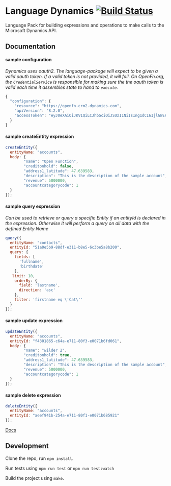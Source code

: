 Language Dynamics [![Build Status](https://travis-ci.org/OpenFn/language-dynamics.svg?branch=master)](https://travis-ci.org/OpenFn/language-dynamics)
=============

Language Pack for building expressions and operations to make calls to the Microsoft Dynamics API.

Documentation
-------------

#### sample configuration
*Dynamics uses oauth2. The language-package will expect to be given a valid oauth token.
If a valid token is not provided, it will fail.
On OpenFn.org, the `CredentialService` is responsible for making sure the the oauth token is valid each time it assembles state to hand to `execute`.*
```js
{
  "configuration": {
    "resource": "https://openfn.crm2.dynamics.com",
    "apiVersion": "8.2.0",
    "accessToken": "eyJ0eXAiOiJKV1QiLCJhbGciOiJSUzI1NiIsIng1dCI6IjlGWERwYmZNRlQyU3ZRdVhoODQ2WVR3RUlCdyIsI"
  }
}
```

#### sample createEntity expression
```js
createEntity({
  entityName: "accounts",
  body: {
        "name": "Open Function",
        "creditonhold": false,
        "address1_latitude": 47.639583,
        "description": "This is the description of the sample account",
        "revenue": 5000000,
        "accountcategorycode": 1
  }
});
```

#### sample query expression
*Can be used to retrieve or query a specific Entity if an entityId is declared in the expression. Otherwise it will perform a query on all data with the defined Entity Name*
```js
query({
  entityName: "contacts",
  entityId: "51a0e5b9-88df-e311-b8e5-6c3be5a8b200",
  query: {
    fields: [
      'fullname',
      'birthdate'
    ],
   limit: 10,
    orderBy: {
      field: 'lastname',
      direction: 'asc'
    },
    filter: 'firstname eq \'Cat\''
  }
});
```

#### sample update expression
```js
updateEntity({
  entityName: "accounts",
  entityId: "f4301865-c64a-e711-80f3-e0071b6fd061",
  body: {
        "name": "wilder 2",
        "creditonhold": true,
        "address1_latitude": 47.639583,
        "description": "This is the description of the sample account",
        "revenue": 5000000,
        "accountcategorycode": 1
  }
});
```

#### sample delete expression
```js
deleteEntity({
  entityName: "accounts",
  entityId: "aeef941b-254a-e711-80f1-e0071b685921"
});
```

[Docs](docs/index)


Development
-----------

Clone the repo, run `npm install`.

Run tests using `npm run test` or `npm run test:watch`

Build the project using `make`.
